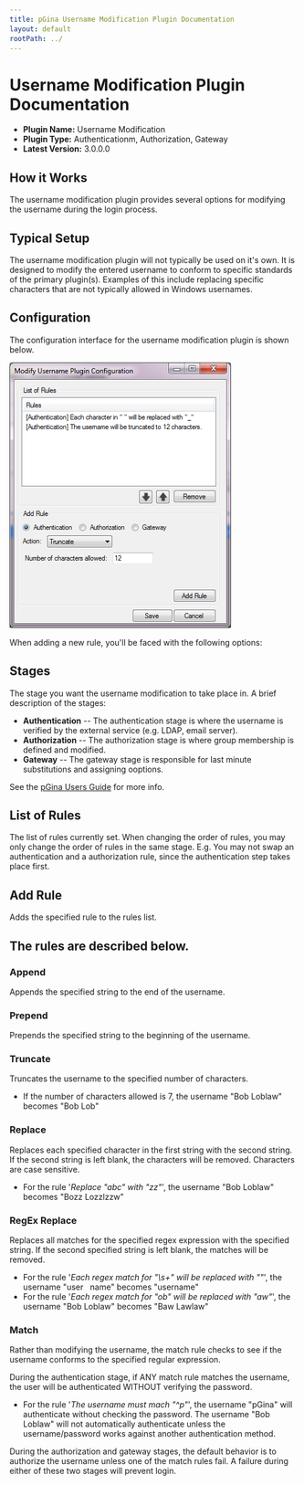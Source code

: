 ```yaml
---
title: pGina Username Modification Plugin Documentation
layout: default
rootPath: ../
---
```


Username Modification Plugin Documentation
===================

* **Plugin Name:** Username Modification
* **Plugin Type:** Authenticationm, Authorization, Gateway
* **Latest Version:** 3.0.0.0

How it Works
--------------------
The username modification plugin provides several options for
modifying the username during the login process. 

Typical Setup
--------------------
The username modification plugin will not typically be used on
it's own. It is designed to modify the entered username to conform
to specific standards of the primary plugin(s). Examples of this
include replacing specific characters that are not typically allowed in Windows
usernames.

Configuration
--------------------

The configuration interface for the username modification plugin is
shown below.

![Username Modification Configuration](images/username_mod.png)

When adding a new rule, you'll be faced with the following options:

## Stages

The stage you want the username modification to take place in. A brief description of the 
stages:

* **Authentication** -- The authentication stage is where the username is verified 
by the external service (e.g. LDAP, email server). 
* **Authorization** -- The authorization stage is where group membership is defined 
and modified.
* **Gateway** -- The gateway stage is responsible for last minute substitutions 
and assigning ooptions.

See the [pGina Users Guide](user.html#plugins) for more info. 

## List of Rules

The list of rules currently set. When changing the order
of rules, you may only change the order of rules in the same stage. E.g. You may
not swap an authentication and a authorization rule, since the authentication step
takes place first.

## Add Rule

Adds the specified rule to the rules list.  


## The rules are described below.

### Append
Appends the specified string to the end of the username.


### Prepend
Prepends the specified string to the beginning of the username.


### Truncate
Truncates the username to the specified number of characters.

* If the number of characters allowed is 7, the username "Bob Loblaw" becomes "Bob Lob"


### Replace
Replaces each specified character in the first string with the second string. 
If the second string is left blank, the characters will be removed. 
Characters are case sensitive.

* For the rule '*Replace "abc" with "zz"*', the username "Bob Loblaw" becomes "Bozz Lozzlzzw"


### RegEx Replace
Replaces all matches for the specified regex expression with the specified string. 
If the second specified string is left blank, the matches will be removed.

* For the rule '*Each regex match for "\s+" will be replaced with ""*', the username 
"user &nbsp;&nbsp;name" becomes "username"
* For the rule '*Each regex match for "ob" will be replaced with "aw"*', the username 
"Bob Loblaw" becomes "Baw Lawlaw"


### Match

Rather than modifying the username, the match rule checks to see if the username 
conforms to the specified regular expression.

During the authentication stage, if ANY match rule matches the username, the user 
will be authenticated WITHOUT verifying the password.

* For the rule '*The username must mach "^p"*', the username "pGina" will authenticate without checking the password. 
    The username "Bob Loblaw" will not automatically authenticate unless the username/password works against another authentication method. 

During the authorization and gateway stages, the default behavior is to authorize the username unless one of the match rules fail. 
A failure during either of these two stages will prevent login.
